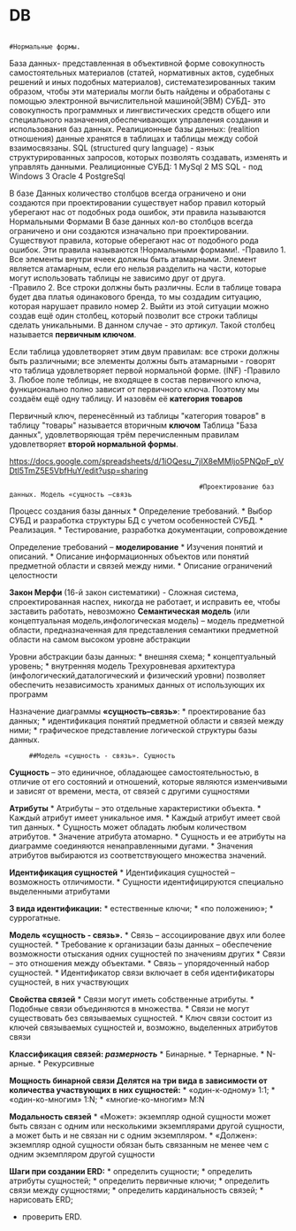 # DB
                                                                        #Нормальные формы.

  База данных- представленная в объективной форме совокупность самостоятельных материалов (статей, нормативных актов, судебных решений и иных подобных материалов), систематезированных таким образом, чтобы эти материалы могли быть найдены и обработаны с помощью электронной вычислительной машиной(ЭВМ) 
  СУБД- это совокупность программных и лингвистических средств общего или специального назначения,обеспечивающих управления создания и использования баз данных. 
  Реалиционные базы данных: (realition отношения) данные хранятся в таблицах и таблицы между собой взаимосвязаны. SQL (structured qury language) - язык структурированных запросов, которых позволять создавать, изменять и управлять данными. 
  Реалиционные СУБД: 
  1 MySql 
  2 MS SQL - под Windows 
  3 Oracle 
  4 PostgreSql 
  
  В базе Данных количество столбцов всегда ограничено и они создаются при проектировании существует набор правил который уберегают нас от подобных рода ошибок, эти правила называются Нормальными Формами
  В базе данных кол-во столбцов всегда ограничено и они создаются изначально при проектировании. Существуют правила, которые оберегают нас от подобного рода ошибок. Эти правила называются !Нормальными формами!.
    -Правило 1. Все элементы внутри ячеек должны быть атамарными. Элемент является атамарным, если его нельзя разделить на части, которые могут использовать таблицы не зависимо друг от друга.                                                           
    -Правило 2. Все строки должны быть различны. Если в таблице товара будет два платья одинакового бренда, то мы создадим ситуацию, которая нарушает правило номер 2. Выйти из этой ситуации можно создав ещё один столбец, который позволит все строки таблицы сделать уникальными. В данном случае - это *артикул*. Такой столбец называется **первичным ключом**.

  Если таблица удовлетворяет этим двум правилам: все строки должны быть различными; все элементы должны быть атамарными - говорят что таблица удовлетворяет первой нормальной форме. (INF)
    -Правило 3. Любое поле теблицы, не входящее в состав первичного ключа, функционально полно зависит от первичного ключа. Поэтому мы создаём ещё одну таблицу. И назовём её **категория товаров**

  Первичный ключ, перенесённый из таблицы "категория товаров" в таблицу "товары" называется вторичным **ключом**
Таблица "База данных", удовлетворяющая трём перечисленным правилам удовлетворяет **второй нормальной формы**.

https://docs.google.com/spreadsheets/d/1iOQesu_7jIX8eMMIjo5PNQpF_pVDtl5TmZ5E5VbfHuY/edit?usp=sharing

                                                    #Проектирование баз данных. Модель «сущность –связь

  Процесс создания базы данных
    * Определение требований.
    * Выбор СУБД и разработка структуры БД с учетом особенностей СУБД.
    * Реализация.
    * Тестирование, разработка документации, сопровождение
   
   Определение требований – **моделирование**
    *	Изучения понятий и описаний.
    * Описание информационных объектов или понятий предметной области и связей между ними.
    *	Описание ограничений целостности
  
  **Закон Мерфи** (16-й закон систематики) - Сложная система, спроектированная наспех, никогда не работает, и исправить ее, чтобы заставить работать, невозможно
  **Семантическая модель** (или концептуальная модель,инфологическая модель) – модель предметной области, предназначенная для представления семантики предметной области на самом высоком уровне абстракции

  Уровни абстракции базы данных:
    * внешняя схема;
    * концептуальный уровень;
    * внутренняя модель
  Трехуровневая архитектура (инфологический,даталогический и физический уровни) позволяет обеспечить независимость хранимых данных от использующих их программ

  Назначение диаграммы **«сущность–связь»**:
    * проектирование баз данных;
    * идентификация понятий предметной области и связей между ними;
    * графическое представление логической структуры базы данных.
    
         ##Модель «сущность - связь». Сущность
  **Сущность** – это единичное, обладающее самостоятельностью, в отличие от его состояний и отношений, которые являются изменчивыми и зависят от времени, места, от связей с другими сущностями
  
  **Атрибуты**
    * Атрибуты – это отдельные характеристики объекта.
    * Каждый атрибут имеет уникальное имя. 
    * Каждый атрибут имеет свой тип данных. 
    * Сущность может обладать любым количеством атрибутов.
    * Значение атрибута атомарно.
    * Сущность и ее атрибуты на диаграмме соединяются ненаправленными дугами.
    * Значения атрибутов выбираются из соответствующего множества значений.
  
  **Идентификация сущностей**
    * Идентификация сущностей – возможность отличимости.
    * Сущности идентифицируются специально выделенными атрибутами
  
  **3 вида идентификации:**
    * естественные ключи;
    * «по положению»;
    * суррогатные.
  
  **Модель «сущность - связь».** 
    * Связь – ассоциирование двух или более сущностей.
    * Требование к организации базы данных – обеспечение возможности отыскания одних сущностей по значениям других
    * Связи – это отношения между объектами.
    * Связь – упорядоченный набор сущностей.
    * Идентификатор связи включает в себя идентификаторы сущностей, в них участвующих
    
  **Свойства связей**
    * Связи могут иметь собственные атрибуты.
    * Подобные связи объединяются в множества.
    * Связи не могут существовать без связываемых сущностей.
    * Ключ связи состоит из ключей связываемых сущностей и, возможно, выделенных атрибутов связи
    
  **Классификация связей: *размерность***
    * Бинарные.
    * Тернарные.
    * N-арные.
    * Рекурсивные
    
   **Мощность бинарной связи Делятся на три вида в зависимости от количества участвующих в них сущностей:**
    * «один-к-одному» 1:1;
    * «один-ко-многим» 1:N;
    * «многие-ко-многим» M:N
    
   **Модальность связей**
    * «Может»: экземпляр одной сущности может быть связан с одним или несколькими экземплярами другой сущности, а может быть и не связан ни с одним экземпляром.
    * «Должен»: экземпляр одной сущности обязан быть связанным не менее чем с одним экземпляром другой сущности
    
   **Шаги при создании ERD:**
    * определить сущности;
    * определить атрибуты сущностей;
    * определить первичные ключи;
    * определить связи между сущностями;
    * определить кардинальность связей;
    * нарисовать ERD;
* проверить ERD.
